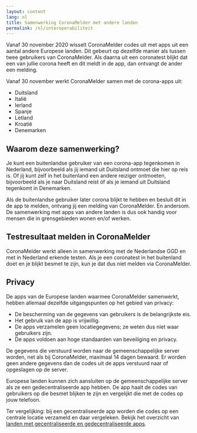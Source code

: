 ```yaml
---
layout: content
lang: nl
title: Samenwerking CoronaMelder met andere landen
permalink: /nl/interoperabiliteit
---
```

Vanaf 30 november 2020 wisselt CoronaMelder codes uit met apps uit een aantal andere Europese landen. Dit gebeurt op dezelfde manier als tussen twee gebruikers van CoronaMelder. Als daarna uit een coronatest blijkt dat een van jullie corona heeft en dit meldt in de app, dan ontvangt de ander een melding.

Vanaf 30 november werkt CoronaMelder samen met de corona-apps uit:

- Duitsland
- Italië
- Ierland
- Spanje
- Letland
- Kroatië
- Denemarken

## Waarom deze samenwerking?

Je kunt een buitenlandse gebruiker van een corona-app tegenkomen in Nederland, bijvoorbeeld als jij iemand uit Duitsland ontmoet die hier op reis is. Of jij kunt zelf in het buitenland een andere reiziger ontmoeten, bijvoorbeeld als je naar Duitsland reist óf als je iemand uit Duitsland tegenkomt in Denemarken. 

Als de buitenlandse gebruiker later corona blijkt te hebben en besluit dit in de app te melden, ontvang jij een melding van CoronaMelder. En andersom. De samenwerking met apps van andere landen is dus ook handig voor mensen die in grensgebieden wonen en/of werken.

## Testresultaat melden in CoronaMelder

CoronaMelder werkt alleen in samenwerking met de Nederlandse GGD en met in Nederland erkende testen. Als je een coronatest in het buitenland doet en je blijkt besmet te zijn, kun je dat dus niet melden via CoronaMelder.

## Privacy

De apps van de Europese landen waarmee CoronaMelder samenwerkt, hebben allemaal dezelfde uitgangspunten op het gebied van privacy:

- De bescherming van de gegevens van gebruikers is de belangrijkste eis.
- Het gebruik van de app is vrijwillig.
- De apps verzamelen geen locatiegegevens; ze weten dus niet waar gebruikers zijn.
- De apps voldoen aan hoge standaarden van beveiliging en privacy.

De gegevens die verstuurd worden naar de gemeenschappelijke server worden, net als bij CoronaMelder, maximaal 14 dagen bewaard. Er worden geen andere gegevens dan de codes uit de apps verstuurd naar of opgeslagen op de server.

Europese landen kunnen zich aansluiten op de gemeenschappelijke server als ze een gedecentraliseerde app hebben. De app haalt de codes van gebruikers op die besmet blijken te zijn en vergelijkt die met de codes op jouw telefoon.

Ter vergelijking: bij een gecentraliseerde app worden die codes op een centrale locatie verzameld en daar vergeleken. Bekijk het overzicht van [landen met gecentraliseerde en gedecentraliseerde apps](https://ec.europa.eu/info/live-work-travel-eu/health/coronavirus-response/travel-during-coronavirus-pandemic/how-tracing-and-warning-apps-can-help-during-pandemic_en).
